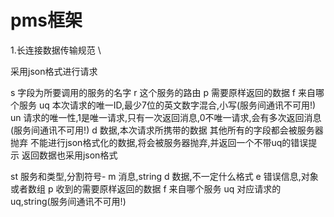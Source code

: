 # pms框架

1.长连接数据传输规范 \

采用json格式进行请求

s 字段为所要调用的服务的名字
r 这个服务的路由
p 需要原样返回的数据
f 来自哪个服务
uq 本次请求的唯一ID,最少7位的英文数字混合,小写(服务间通讯不可用!)
un 请求的唯一性,1是唯一请求,只有一次返回消息,0不唯一请求,会有多次返回消息(服务间通讯不可用!)
d 数据,本次请求所携带的数据
其他所有的字段都会被服务器抛弃
不能进行json格式化的数据,将会被服务器抛弃,并返回一个不带uq的错误提示
返回数据也采用json格式

st 服务和类型,分割符号-
m 消息,string
d 数据,不一定什么格式
e 错误信息,对象或者数组
p 收到的需要原样返回的数据
f 来自哪个服务
uq 对应请求的uq,string(服务间通讯不可用!)
